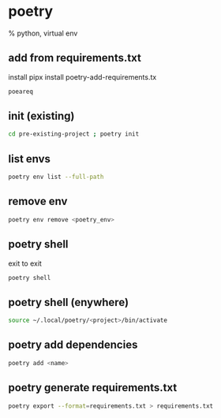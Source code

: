 # poetry
% python, virtual env


## add from requirements.txt
install pipx install poetry-add-requirements.tx 
```bash
poeareq
```

## init (existing)
```bash
cd pre-existing-project ; poetry init
```

## list envs
```bash
poetry env list --full-path
```

## remove env
```bash
poetry env remove <poetry_env>
```

## poetry shell
exit to exit
```bash
poetry shell
```

## poetry shell (enywhere)
```bash
source ~/.local/poetry/<project>/bin/activate
```

## poetry add dependencies
```bash
poetry add <name>
``` 

## poetry generate requirements.txt
```bash
poetry export --format=requirements.txt > requirements.txt
``` 